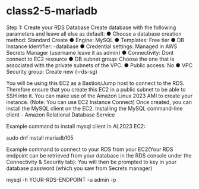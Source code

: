 # class2-5-mariadb
Step 1: Create your RDS Database
Create database with the following parameters and leave all else as default:
● Choose a database creation method: Standard Create
● Engine: MySQL
● Templates: Free tier
● DB Instance Identifier: <your-name>-database
● Credential settings: Managed in AWS Secrets Manager (username leave it as
admin)
● Connectivity: Dont connect to EC2 resource
● DB subnet group: Choose the one that is associated with the private subnets of
the VPC.
● Public access: No
● VPC Security group: Create new (<yourname>-rds-sg)

You will be using this EC2 as a Bastion/Jump host to connect to the RDS. Therefore
ensure that you create this EC2 in a public subnet to be able to SSH into it. You can make
use of the Amazon Linux 2023 AMI to create your instance. (Note: You can use EC2
Instance Connect)
Once created, you can install the MySQL client on the EC2. Installing the MySQL
command-line client - Amazon Relational Database Service

Example command to install mysql client in AL2023 EC2:

sudo dnf install mariadb105

Example command to connect to your RDS from your EC2(Your RDS endpoint can be
retrieved from your database in the RDS console under the Connectivity & Security tab):
You will then be prompted to key in your database password (which you saw from
Secrets manager)

mysql -h YOUR-RDS-ENDPOINT -u admin -p



